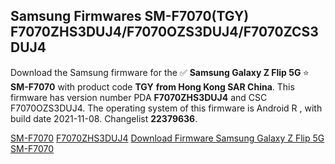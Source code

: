 <h2>Samsung Firmwares SM-F7070(TGY) F7070ZHS3DUJ4/F7070OZS3DUJ4/F7070ZCS3DUJ4</h2>
Download the Samsung firmware for the ✅ <strong>Samsung Galaxy Z Flip 5G </strong> ⭐ <strong>SM-F7070</strong> with product code <strong>TGY</strong> <strong> from Hong Kong SAR China</strong>. This firmware has version number PDA <strong>F7070ZHS3DUJ4</strong> and CSC F7070OZS3DUJ4. The operating system of this firmware is Android R , with build date 2021-11-08. Changelist <strong>22379636</strong>.


[SM-F7070](https://samfirm.shop/samsung/model/SM-F7070)
[F7070ZHS3DUJ4](https://samfirm.shop/samsung/pda/F7070ZHS3DUJ4)
[Download Firmware Samsung Galaxy Z Flip 5G SM-F7070](https://samfirm.shop/samsung/firmware/472847)

